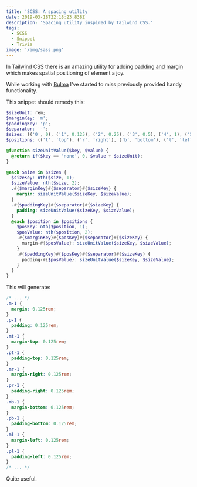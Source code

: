 ```yaml
---
title: 'SCSS: A spacing utility'
date: 2019-03-18T22:18:23.838Z
description: 'Spacing utility inspired by Tailwind CSS.'
tags:
  - SCSS
  - Snippet
  - Trivia
image: '/img/sass.png'
---
```


In [Tailwind CSS](https://tailwindcss.com/) there is an amazing utility for adding [padding and margin](https://tailwindcss.com/docs/spacing/#app) which makes spatial positioning of element a joy.

While working with [Bulma](https://bulma.io/) I've started to miss previously provided handy functionality.

This snippet should remedy this:

```scss
$sizeUnit: rem;
$marginKey: 'm';
$paddingKey: 'p';
$separator: '-';
$sizes: (('0', 0), ('1', 0.125), ('2', 0.25), ('3', 0.5), ('4', 1), ('5', 2), ('6', 4), ('7', 5.5));
$positions: (('t', 'top'), ('r', 'right'), ('b', 'bottom'), ('l', 'left'));

@function sizeUnitValue($key, $value) {
  @return if($key == 'none', 0, $value + $sizeUnit);
}

@each $size in $sizes {
  $sizeKey: nth($size, 1);
  $sizeValue: nth($size, 2);
  .#{$marginKey}#{$separator}#{$sizeKey} {
    margin: sizeUnitValue($sizeKey, $sizeValue);
  }
  .#{$paddingKey}#{$separator}#{$sizeKey} {
    padding: sizeUnitValue($sizeKey, $sizeValue);
  }
  @each $position in $positions {
    $posKey: nth($position, 1);
    $posValue: nth($position, 2);
    .#{$marginKey}#{$posKey}#{$separator}#{$sizeKey} {
      margin-#{$posValue}: sizeUnitValue($sizeKey, $sizeValue);
    }
    .#{$paddingKey}#{$posKey}#{$separator}#{$sizeKey} {
      padding-#{$posValue}: sizeUnitValue($sizeKey, $sizeValue);
    }
  }
}
```

This will generate:

```css
/* ... */
.m-1 {
  margin: 0.125rem;
}
.p-1 {
  padding: 0.125rem;
}
.mt-1 {
  margin-top: 0.125rem;
}
.pt-1 {
  padding-top: 0.125rem;
}
.mr-1 {
  margin-right: 0.125rem;
}
.pr-1 {
  padding-right: 0.125rem;
}
.mb-1 {
  margin-bottom: 0.125rem;
}
.pb-1 {
  padding-bottom: 0.125rem;
}
.ml-1 {
  margin-left: 0.125rem;
}
.pl-1 {
  padding-left: 0.125rem;
}
/* ... */
```

Quite useful.
